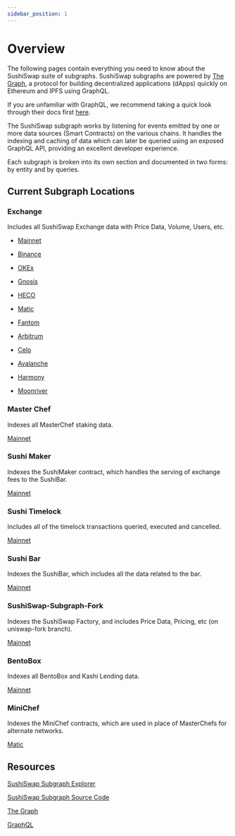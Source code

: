 ```yaml
---
sidebar_position: 1
---
```


# Overview

The following pages contain everything you need to know about the SushiSwap suite of subgraphs. SushiSwap subgraphs are powered by [The Graph](https://thegraph.com/en/), a protocol for building decentralized applications (dApps) quickly on Ethereum and IPFS using GraphQL.

If you are unfamiliar with GraphQL, we recommend taking a quick look through their docs first [here](https://graphql.org/learn/).

The SushiSwap subgraph works by listening for events emitted by one or more data sources (Smart Contracts) on the various chains. It handles the indexing and caching of data which can later be queried using an exposed GraphQL API, providing an excellent developer experience.

Each subgraph is broken into its own section and documented in two forms: by entity and by queries.

## Current Subgraph Locations

### Exchange

Includes all SushiSwap Exchange data with Price Data, Volume, Users, etc.

- [Mainnet](https://thegraph.com/explorer/subgraph/sushiswap/exchange)

- [Binance](https://thegraph.com/explorer/subgraph/sushiswap/bsc-exchange)

- [OKEx](https://q.hg.network/okex-exchange/oec)

- [Gnosis](https://thegraph.com/explorer/subgraph/sushiswap/xdai-exchange)

- [HECO](https://q.hg.network/heco-exchange/heco)

- [Matic](https://thegraph.com/explorer/subgraph/sushiswap/matic-exchange)

- [Fantom](https://thegraph.com/explorer/subgraph/sushiswap/fantom-exchange)

- [Arbitrum](https://thegraph.com/explorer/subgraph/sushiswap/arbitrum-exchange)

- [Celo](https://thegraph.com/explorer/subgraph/sushiswap/celo-exchange)

- [Avalanche](https://thegraph.com/explorer/subgraph/sushiswap/avalanche-exchange)

- [Harmony](https://sushi.graph.t.hmny.io/subgraphs/name/sushiswap/harmony-exchange)

- [Moonriver](https://thegraph.com/hosted-service/subgraph/sushiswap/moonriver-exchange)

### Master Chef

Indexes all MasterChef staking data.

[Mainnet](https://thegraph.com/explorer/subgraph/sushiswap/master-chef)

### Sushi Maker

Indexes the SushiMaker contract, which handles the serving of exchange fees to the SushiBar.

[Mainnet](https://thegraph.com/explorer/subgraph/sushiswap/sushi-maker)

### Sushi Timelock

Includes all of the timelock transactions queried, executed and cancelled.

[Mainnet](https://thegraph.com/explorer/subgraph/sushiswap/sushi-timelock)

### Sushi Bar

Indexes the SushiBar, which includes all the data related to the bar.

[Mainnet](https://thegraph.com/explorer/subgraph/sushiswap/sushi-bar)

### SushiSwap-Subgraph-Fork

Indexes the SushiSwap Factory, and includes Price Data, Pricing, etc (on uniswap-fork branch).

[Mainnet](https://thegraph.com/explorer/subgraph/jiro-ono/sushiswap-v1-exchange)

### BentoBox

Indexes all BentoBox and Kashi Lending data.

[Mainnet](https://thegraph.com/explorer/subgraph/sushiswap/bentobox)

### MiniChef

Indexes the MiniChef contracts, which are used in place of MasterChefs for alternate networks.

[Matic](https://thegraph.com/explorer/subgraph/sushiswap/matic-minichef)

## Resources

[SushiSwap Subgraph Explorer](https://thegraph.com/hosted-service/subgraph/zippoxer/sushiswap-subgraph-fork)

[SushiSwap Subgraph Source Code](https://github.com/sushiswap/sushiswap-subgraph)

[The Graph](https://thegraph.com/docs/en/)

[GraphQL](https://graphql.org/learn/)

